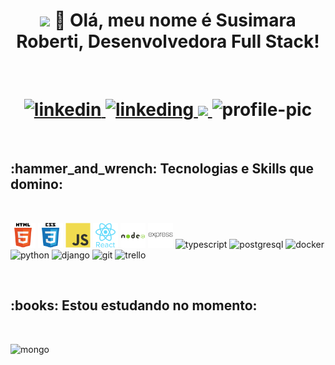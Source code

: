 <h1 align="center"><img src="https://i.giphy.com/media/KzJkzjggfGN5Py6nkT/200.webp" width="50"> 👋 Olá, meu nome é Susimara Roberti, Desenvolvedora Full Stack!</h1>

<br>

<h1 align="center">
<a href="https://www.linkedin.com/in/dev-susimararoberti/" target="_blank"> <img src="https://img.shields.io/badge/linkedin-%230077B5.svg?style=for-the-badge&logo=linkedin&logoColor=white" alt="linkedin"/> </a> 
<a href="https://portfolio-susimararoberti.vercel.app/" target="_blank"> <img src="https://img.shields.io/badge/Portfolio-%23000000.svg?style=for-the-badge&logo=firefox&logoColor=#800080" alt="linkeding"/> </a>
<a href="https://api.whatsapp.com/send?phone=5593992414546" target="_blank"> <img src="https://img.shields.io/badge/WhatsApp-25D366?style=for-the-badge&logo=whatsapp&logoColor=white"/> </a>
<img src="https://i.ibb.co/P18nt32/Perfil2.png" alt="profile-pic" border="0" width=200px>
</h1>

<br>

<h2 align="left">:hammer_and_wrench: Tecnologias e Skills que domino:</h2>

<br>

<p align="left">
    <img src="https://raw.githubusercontent.com/devicons/devicon/master/icons/html5/html5-original-wordmark.svg" alt="html5" width="40" height="40"/>
    <img src="https://raw.githubusercontent.com/devicons/devicon/master/icons/css3/css3-original-wordmark.svg" alt="css3" width="40" height="40"/>
    <img src="https://raw.githubusercontent.com/devicons/devicon/master/icons/javascript/javascript-original.svg" alt="javascript" width="40" height="40"/>
    <img src="https://raw.githubusercontent.com/devicons/devicon/master/icons/react/react-original-wordmark.svg" alt="react" width="40" height="40"/>
    <img src="https://raw.githubusercontent.com/devicons/devicon/master/icons/nodejs/nodejs-original-wordmark.svg" alt="nodejs" width="40" height="40"/>
    <img src="https://raw.githubusercontent.com/devicons/devicon/master/icons/express/express-original-wordmark.svg" alt="express" width="40" height="40"/>
    <img src="https://upload.wikimedia.org/wikipedia/commons/4/4c/Typescript_logo_2020.svg" alt="typescript" width="40" height="40"/>    
    <img src="https://www.vectorlogo.zone/logos/postgresql/postgresql-icon.svg" alt="postgresql" width="40" height="40"/>
    <img src="https://www.vectorlogo.zone/logos/docker/docker-icon.svg" alt="docker" width="40" height="40"/>
    <img src="https://www.vectorlogo.zone/logos/python/python-icon.svg" alt="python" width="40" height="40"/>
    <img src="https://www.vectorlogo.zone/logos/djangoproject/djangoproject-ar21.svg" alt="django" width="40" height="40"/>
    <img src="https://www.vectorlogo.zone/logos/git-scm/git-scm-icon.svg" alt="git" width="40" height="40"/>
    <img src="https://www.vectorlogo.zone/logos/trello/trello-icon.svg" alt="trello" width="40" height="40"/>
     
</p>

<br>

<h2 align="left">:books: Estou estudando no momento:</h2>

<br>

<p align="left">
<img src="https://www.vectorlogo.zone/logos/mongodb/mongodb-ar21.svg" alt="mongo" width="55" height="50"/>

<br>
